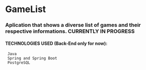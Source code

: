# GameList

### Aplication that shows a diverse list of games and their respective informations. CURRENTLY IN PROGRESS

#### TECHNOLOGIES USED (Back-End only for now):
     Java
     Spring and Spring Boot
     PostgreSQL
